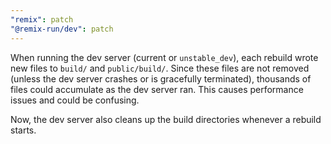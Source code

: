 ```yaml
---
"remix": patch
"@remix-run/dev": patch
---
```


When running the dev server (current or `unstable_dev`), each rebuild wrote new files to `build/` and `public/build/`.
Since these files are not removed (unless the dev server crashes or is gracefully terminated),
thousands of files could accumulate as the dev server ran.
This causes performance issues and could be confusing.

Now, the dev server also cleans up the build directories whenever a rebuild starts.
